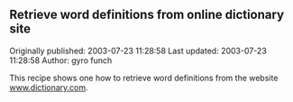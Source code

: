 ## Retrieve word definitions from online dictionary site 
Originally published: 2003-07-23 11:28:58 
Last updated: 2003-07-23 11:28:58 
Author: gyro funch 
 
This recipe shows one how to retrieve word definitions from the website www.dictionary.com.